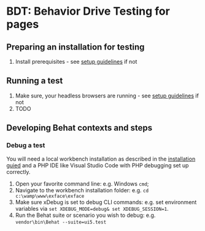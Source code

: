 # BDT: Behavior Drive Testing for pages

## Preparing an installation for testing

1. Install prerequisites - see [setup guidelines](Setup/index.md) if not

## Running a test

1. Make sure, your headless browsers are running - see [setup guidelines](Setup/index.md) if not
2. TODO

## Developing Behat contexts and steps

### Debug a test

You will need a local workbench installation as described in the [installation guied](https://github.com/ExFace/Core/blob/1.x-dev/Docs/Installation/index.md) and a PHP IDE like Visual Studio Code with PHP debugging set up correctly.

1. Open your favorite command line: e.g. Windows `cmd`;
2. Navigate to the workbench installation folder: e.g. `cd c:\wamp\www\exface\exface`
3. Make sure xDebug is set to debug CLI commands: e.g. set environment variables via `set XDEBUG_MODE=debug& set XDEBUG_SESSION=1`.
4. Run the Behat suite or scenario you wish to debug: e.g. `vendor\bin\Behat --suite=ui5.test`